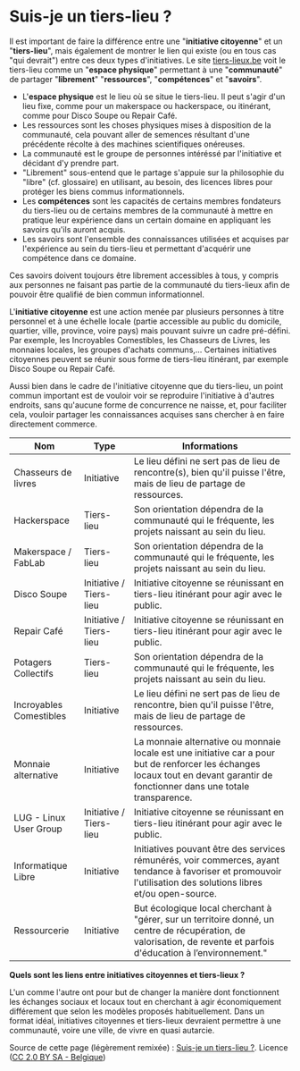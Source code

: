 # Suis-je un tiers-lieu ?

Il est important de faire la différence entre une "**initiative citoyenne**" et un "**tiers-lieu**", mais également de montrer le lien qui existe (ou en tous cas "qui devrait") entre ces deux types d'initiatives. Le site [tiers-lieux.be](http://www.tiers-lieux.be) voit le tiers-lieu comme un "**espace physique**" permettant à une "**communauté**" de partager "**librement**" "**ressources**", "**compétences**" et "**savoirs**".

* L'**espace physique** est le lieu où se situe le tiers-lieu. Il peut s'agir d'un lieu fixe, comme pour un makerspace ou hackerspace, ou itinérant, comme pour Disco Soupe ou Repair Café.
* Les ressources sont les choses physiques mises à disposition de la communauté, cela pouvant aller de semences résultant d'une précédente récolte à des machines scientifiques onéreuses.
* La communauté est le groupe de personnes intéréssé par l'initiative et décidant d'y prendre part.
* "Librement" sous-entend que le partage s'appuie sur la philosophie du "libre" (cf. glossaire) en utilisant, au besoin, des licences libres pour protéger les biens commus informationnels.
* Les **compétences** sont les capacités de certains membres fondateurs du tiers-lieu ou de certains membres de la communauté à mettre en pratique leur expérience dans un certain domaine en appliquant les savoirs qu'ils auront acquis.
* Les savoirs sont l'ensemble des connaissances utilisées et acquises par l'expérience au sein du tiers-lieu et permettant d'acquérir une compétence dans ce domaine.

Ces savoirs doivent toujours être librement accessibles à tous, y compris aux personnes ne faisant pas partie de la communauté du tiers-lieux afin de pouvoir être qualifié de bien commun informationnel.

L'**initiative citoyenne** est une action menée par plusieurs personnes à titre personnel et à une échelle locale (partie accessible au public du domicile, quartier, ville, province, voire pays) mais pouvant suivre un cadre pré-défini. Par exemple, les Incroyables Comestibles, les Chasseurs de Livres, les monnaies locales, les groupes d'achats communs,... Certaines initiatives citoyennes peuvent se réunir sous forme de tiers-lieu itinérant, par exemple Disco Soupe ou Repair Café.

Aussi bien dans le cadre de l'initiative citoyenne que du tiers-lieu, un point commun important est de vouloir voir se reproduire l'initiative à d'autres endroits, sans qu'aucune forme de concurrence ne naisse, et, pour faciliter cela, vouloir partager les connaissances acquises sans chercher à en faire directement commerce.


**Nom** | **Type** | **Informations**
------------ | ------------- | -------------
Chasseurs de livres | Initiative	| Le lieu défini ne sert pas de lieu de rencontre(s), bien qu'il puisse l'être, mais de lieu de partage de ressources.
Hackerspace |	Tiers-lieu |	Son orientation dépendra de la communauté qui le fréquente, les projets naissant au sein du lieu.
Makerspace / FabLab |	Tiers-lieu | Son orientation dépendra de la communauté qui le fréquente, les projets naissant au sein du lieu.
Disco Soupe |	Initiative / Tiers-lieu | Initiative citoyenne se réunissant en tiers-lieu itinérant pour agir avec le public.
Repair Café |	Initiative / Tiers-lieu |	Initiative citoyenne se réunissant en tiers-lieu itinérant pour agir avec le public.
Potagers Collectifs |	Tiers-lieu |	Son orientation dépendra de la communauté qui le fréquente, les projets naissant au sein du lieu.
Incroyables Comestibles |	Initiative |	Le lieu défini ne sert pas de lieu de rencontre, bien qu'il puisse l'être, mais de lieu de partage de ressources.
Monnaie alternative |	Initiative |	La monnaie alternative ou monnaie locale est une initiative car a pour but de renforcer les échanges locaux tout en devant garantir de fonctionner dans une totale transparence.
LUG - Linux User Group |	Initiative / Tiers-lieu | Initiative citoyenne se réunissant en tiers-lieu itinérant pour agir avec le public.
Informatique Libre |	Initiative |	Initiatives pouvant être des services rémunérés, voir commerces, ayant tendance à favoriser et promouvoir l'utilisation des solutions libres et/ou open-source.
Ressourcerie |	Initiative | But écologique local cherchant à "gérer, sur un territoire donné, un centre de récupération, de valorisation, de revente et parfois d'éducation à l’environnement."


**Quels sont les liens entre initiatives citoyennes et tiers-lieux ?** 

L'un comme l'autre ont pour but de changer la manière dont fonctionnent les échanges sociaux et locaux tout en cherchant à agir économiquement différement que selon les modèles proposés habituellement. Dans un format idéal, initiatives citoyennes et tiers-lieux devraient permettre à une communauté, voire une ville, de vivre en quasi autarcie.

Source de cette page (légèrement remixée) : [Suis-je un tiers-lieu ?](http://suisjeuntierslieu.tiers-lieux.be). Licence ([CC 2.0 BY SA - Belgique](https://creativecommons.org/licenses/by-sa/2.0/be))

